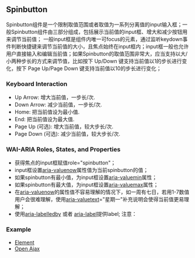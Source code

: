 ## Spinbutton
Spinbutton组件是一个限制取值范围或者取值为一系列分离值的input输入框；一般Spinbutton组件由三部分组成，包括展示当前值的input框、增大和减少按钮用来调节当前值；
一般input框是组件内唯一可focus的元素，通过监听keydown事件判断快捷键来调节当前值的大小，且焦点始终在input框内；input框一般也允许用户直接输入和编辑当前值；如果Spinbutton的取值范围非常大，应当支持以大/小两种步长的方式来调节值，比如按下 Up/Down 键支持当前值以1的步长进行变化，按下 Page Up/Page Down 键支持当前值以10的步长进行变化；

### Keyboard Interaction

- Up Arrow: 增大当前值，一步长/次.
- Down Arrow: 减少当前值，一步长/次.
- Home: 把当前值设为最小值.
- End: 把当前值设为最大值.
- Page Up (可选): 增大当前值，较大步长/次.
- Page Down (可选): 减少当前值，较大步长/次.

### WAI-ARIA Roles, States, and Properties
- 获得焦点的input框赋值role="spinbutton"；
- input框设置[aria-valuenow](/aria?id=aria-valuenow-amp-aria-valuetext-property)属性值为当前spinbutton的值；
- 如果spinbutton有最小值，为input框设置[aria-valuemin](/aria?id=aria-valuemin-amp-aria-valuemax-property)属性；
- 如果spinbutton有最大值，为input框设置[aria-valuemax](/aria?id=aria-valuemin-amp-aria-valuemax-property)属性；
- 在[aria-valuenow](/aria?id=aria-valuenow-amp-aria-valuetext-property)的属性值不容易理解的情况下，如一周有七日，若用1-7数值用户会很难理解，使用[aria-valuetext](/aria?id=aria-valuenow-amp-aria-valuetext-property)="星期一"补充说明会使得当前值更易理解；
- 使用[aria-labelledby](/aria?id=aria-labelledby-property) 或者 [aria-label](/aria?id=aria-label-property)提供label;
注意：
### Example

- [Element](http://element.eleme.io/#/zh-CN/component/input-number)
- [Open Ajax](http://oaa-accessibility.org/example/33/)